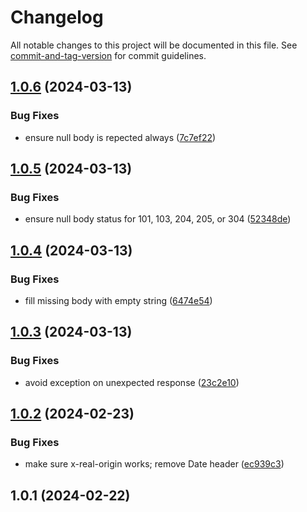 # Changelog

All notable changes to this project will be documented in this file. See [commit-and-tag-version](https://github.com/absolute-version/commit-and-tag-version) for commit guidelines.

## [1.0.6](https://github.com/esroyo/bearer-proxy/compare/v1.0.5...v1.0.6) (2024-03-13)


### Bug Fixes

* ensure null body is repected always ([7c7ef22](https://github.com/esroyo/bearer-proxy/commit/7c7ef22feb9c55625ecc9180f151fd686f433eae))

## [1.0.5](https://github.com/esroyo/bearer-proxy/compare/v1.0.4...v1.0.5) (2024-03-13)


### Bug Fixes

* ensure null body status for 101, 103, 204, 205, or 304 ([52348de](https://github.com/esroyo/bearer-proxy/commit/52348deac162d3e0df54655c570e60bc52a64711))

## [1.0.4](https://github.com/esroyo/bearer-proxy/compare/v1.0.3...v1.0.4) (2024-03-13)


### Bug Fixes

* fill missing body with empty string ([6474e54](https://github.com/esroyo/bearer-proxy/commit/6474e5414bfbfeb29a217d0bee218abea3e43721))

## [1.0.3](https://github.com/esroyo/bearer-proxy/compare/v1.0.2...v1.0.3) (2024-03-13)


### Bug Fixes

* avoid exception on unexpected response ([23c2e10](https://github.com/esroyo/bearer-proxy/commit/23c2e100d31ee13b88e1b3d6cfd4d8be8891e3ed))

## [1.0.2](https://github.com/esroyo/bearer-proxy/compare/v1.0.1...v1.0.2) (2024-02-23)


### Bug Fixes

* make sure x-real-origin works; remove Date header ([ec939c3](https://github.com/esroyo/bearer-proxy/commit/ec939c3ceb830e98e1894ee6bb7470703c4c4747))

## 1.0.1 (2024-02-22)
